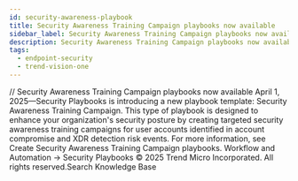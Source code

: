 ```yaml
---
id: security-awareness-playbook
title: Security Awareness Training Campaign playbooks now available
sidebar_label: Security Awareness Training Campaign playbooks now available
description: Security Awareness Training Campaign playbooks now available
tags:
  - endpoint-security
  - trend-vision-one
---
```


/*<![CDATA[*/ $('#title').html($('meta[name=map-description]').attr('content')); /*]]>*/ Security Awareness Training Campaign playbooks now available April 1, 2025—Security Playbooks is introducing a new playbook template: Security Awareness Training Campaign. This type of playbook is designed to enhance your organization's security posture by creating targeted security awareness training campaigns for user accounts identified in account compromise and XDR detection risk events. For more information, see Create Security Awareness Training Campaign playbooks. Workflow and Automation → Security Playbooks © 2025 Trend Micro Incorporated. All rights reserved.Search Knowledge Base